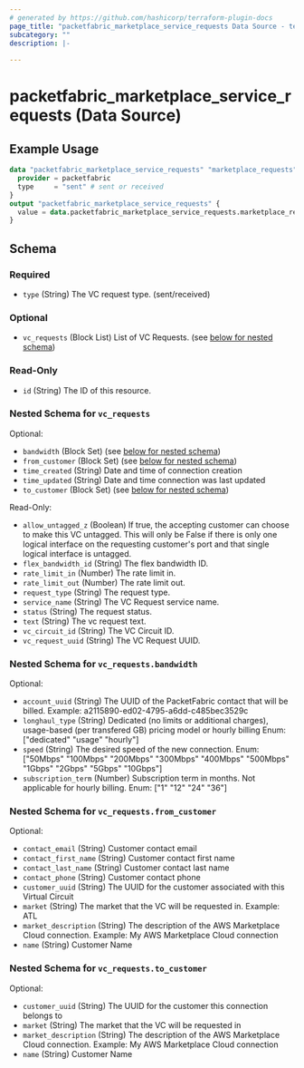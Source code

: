 ```yaml
---
# generated by https://github.com/hashicorp/terraform-plugin-docs
page_title: "packetfabric_marketplace_service_requests Data Source - terraform-provider-packetfabric"
subcategory: ""
description: |-
  
---
```


# packetfabric_marketplace_service_requests (Data Source)



## Example Usage

```terraform
data "packetfabric_marketplace_service_requests" "marketplace_requests" {
  provider = packetfabric
  type     = "sent" # sent or received
}
output "packetfabric_marketplace_service_requests" {
  value = data.packetfabric_marketplace_service_requests.marketplace_requests
}
```

<!-- schema generated by tfplugindocs -->
## Schema

### Required

- `type` (String) The VC request type. (sent/received)

### Optional

- `vc_requests` (Block List) List of VC Requests. (see [below for nested schema](#nestedblock--vc_requests))

### Read-Only

- `id` (String) The ID of this resource.

<a id="nestedblock--vc_requests"></a>
### Nested Schema for `vc_requests`

Optional:

- `bandwidth` (Block Set) (see [below for nested schema](#nestedblock--vc_requests--bandwidth))
- `from_customer` (Block Set) (see [below for nested schema](#nestedblock--vc_requests--from_customer))
- `time_created` (String) Date and time of connection creation
- `time_updated` (String) Date and time connection was last updated
- `to_customer` (Block Set) (see [below for nested schema](#nestedblock--vc_requests--to_customer))

Read-Only:

- `allow_untagged_z` (Boolean) If true, the accepting customer can choose to make this VC untagged. This will only be False if there is only one logical interface on the requesting customer's port and that single logical interface is untagged.
- `flex_bandwidth_id` (String) The flex bandwidth ID.
- `rate_limit_in` (Number) The rate limit in.
- `rate_limit_out` (Number) The rate limit out.
- `request_type` (String) The request type.
- `service_name` (String) The VC Request service name.
- `status` (String) The request status.
- `text` (String) The vc request text.
- `vc_circuit_id` (String) The VC Circuit ID.
- `vc_request_uuid` (String) The VC Request UUID.

<a id="nestedblock--vc_requests--bandwidth"></a>
### Nested Schema for `vc_requests.bandwidth`

Optional:

- `account_uuid` (String) The UUID of the PacketFabric contact that will be billed.
		Example: a2115890-ed02-4795-a6dd-c485bec3529c
- `longhaul_type` (String) Dedicated (no limits or additional charges), usage-based (per transfered GB) pricing model or hourly billing
		Enum: ["dedicated" "usage" "hourly"]
- `speed` (String) The desired speed of the new connection.
		Enum: ["50Mbps" "100Mbps" "200Mbps" "300Mbps" "400Mbps" "500Mbps" "1Gbps" "2Gbps" "5Gbps" "10Gbps"]
- `subscription_term` (Number) Subscription term in months. Not applicable for hourly billing.
		Enum: ["1" "12" "24" "36"]


<a id="nestedblock--vc_requests--from_customer"></a>
### Nested Schema for `vc_requests.from_customer`

Optional:

- `contact_email` (String) Customer contact email
- `contact_first_name` (String) Customer contact first name
- `contact_last_name` (String) Customer contact last name
- `contact_phone` (String) Customer contact phone
- `customer_uuid` (String) The UUID for the customer associated with this Virtual Circuit
- `market` (String) The market that the VC will be requested in.
		Example: ATL
- `market_description` (String) The description of the AWS Marketplace Cloud connection.
		Example: My AWS Marketplace Cloud connection
- `name` (String) Customer Name


<a id="nestedblock--vc_requests--to_customer"></a>
### Nested Schema for `vc_requests.to_customer`

Optional:

- `customer_uuid` (String) The UUID for the customer this connection belongs to
- `market` (String) The market that the VC will be requested in
- `market_description` (String) The description of the AWS Marketplace Cloud connection.
		Example: My AWS Marketplace Cloud connection
- `name` (String) Customer Name



